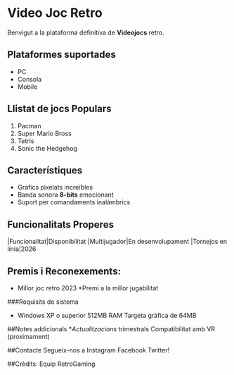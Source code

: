 # Video Joc Retro

Benvigut a la plataforma definitiva de **Videojocs** retro.

## Plataformes suportades
- PC
- Consola
- Mobile

## Llistat de jocs Populars
1. Pacman
2. Super Mario Bross
3. Tetris
4. Sonic the Hedgehog

## Característiques
- Grafics pixelats increïbles
- Banda sonora **8-bits** emocionant
- Suport per comandaments inalàmbrics

## Funcionalitats Properes
|Funcionalitat|Disponibilitat
|Multijugador|En desenvolupament
|Tornejos en línia|2026

## Premis i Reconexements:
* Millor joc retro 2023
*Premi a la millor jugabilitat

###Requisits de sistema
- Windows XP o superior
512MB RAM
Targeta gràfica de 64MB

##Notes addicionals
**Actualitzacions* trimestrals
Compatibilitat amb VR (proximament)

##Contacte
Segueix-nos a Instagram Facebook Twitter!

##Crèdits:
Equip RetroGaming
